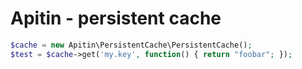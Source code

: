 # Apitin - persistent cache

```php
$cache = new Apitin\PersistentCache\PersistentCache();
$test = $cache->get('my.key', function() { return "foobar"; });
```